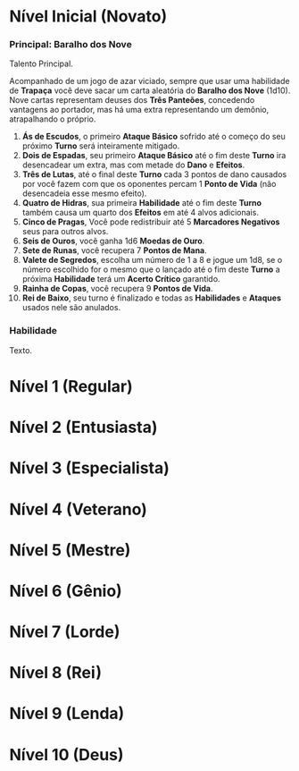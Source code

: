 # Nível Inicial (Novato)

### Principal: Baralho dos Nove

Talento Principal.

Acompanhado de um jogo de azar viciado, sempre que usar uma habilidade de **Trapaça** você deve sacar um carta aleatória do **Baralho dos Nove** (1d10). Nove cartas representam deuses dos **Três Panteões**, concedendo vantagens ao portador, mas há uma extra representando um demônio, atrapalhando o próprio.

1. **Ás de Escudos**, o primeiro **Ataque Básico** sofrido até o começo do seu próximo **Turno** será inteiramente mitigado.
2. **Dois de Espadas**, seu primeiro **Ataque Básico** até o fim deste **Turno** ira desencadear um extra, mas com metade do **Dano** e **Efeitos**.
3. **Três de Lutas**, até o final deste **Turno** cada 3 pontos de dano causados por você fazem com que os oponentes percam 1 **Ponto de Vida** (não desencadeia esse mesmo efeito).
4. **Quatro de Hidras**, sua primeira **Habilidade** até o fim deste **Turno** também causa um quarto dos **Efeitos** em até 4 alvos adicionais.
5. **Cinco de Pragas**, Você pode redistribuir até 5 **Marcadores Negativos** seus para outros alvos.
6. **Seis de Ouros**, você ganha 1d6 **Moedas de Ouro**.
7. **Sete de Runas**, você recupera 7 **Pontos de Mana**.
8. **Valete de Segredos**, escolha um número de 1 a 8 e jogue um 1d8, se o número escolhido for o mesmo que o lançado até o fim deste **Turno** a próxima **Habilidade** terá um **Acerto Crítico** garantido. 
9. **Rainha de Copas**, você recupera 9 **Pontos de Vida**.
10. **Rei de Baixo**, seu turno é finalizado e todas as **Habilidades** e **Ataques** usados nele são anulados.

### Habilidade

Texto.

# Nível 1 (Regular)

# Nível 2 (Entusiasta)

# Nível 3 (Especialista)

# Nível 4 (Veterano)

# Nível 5 (Mestre)

# Nível 6 (Gênio)

# Nível 7 (Lorde)

# Nível 8 (Rei)

# Nível 9 (Lenda)

# Nível 10 (Deus)